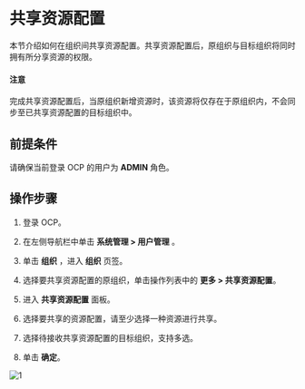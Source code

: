 # 共享资源配置

本节介绍如何在组织间共享资源配置。共享资源配置后，原组织与目标组织将同时拥有所分享资源的权限。

<main id="notice" type='notice'>
<h4>注意</h4>
<p>完成共享资源配置后，当原组织新增资源时，该资源将仅存在于原组织内，不会同步至已共享资源配置的目标组织中。</p>
</main>

## 前提条件

请确保当前登录 OCP 的用户为 **ADMIN** 角色。

## 操作步骤

1. 登录 OCP。

2. 在左侧导航栏中单击 **系统管理 > 用户管理** 。

3. 单击 **组织** ，进入 **组织** 页签。

4. 选择要共享资源配置的原组织，单击操作列表中的 **更多 > 共享资源配置**。

5. 进入 **共享资源配置** 面板。

6. 选择要共享的资源配置，请至少选择一种资源进行共享。

7. 选择待接收共享资源配置的目标组织，支持多选。

8. 单击 **确定**。

![1](https://obbusiness-private.oss-cn-shanghai.aliyuncs.com/doc/img/ocp/434/12101059.png)
